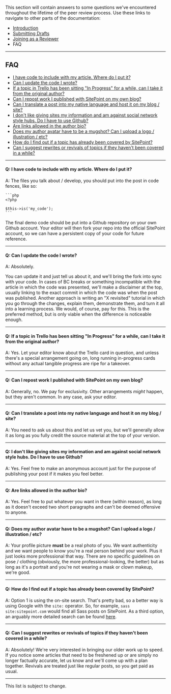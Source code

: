 This section will contain answers to some questions we've encountered throughout the lifetime of the peer review process. Use these links to navigate to other parts of the documentation:

- [Introduction](http://www.sitepoint.com/introduction-to-sitepoints-peer-review/)
- [Submitting Drafts](http://sitepoint.com/submitting-drafts-sitepoints-peer-review)
- [Joining as a Reviewer](http://www.sitepoint.com/becoming-sitepoints-peer-reviewer-how-and-why/)
- FAQ

---

## FAQ

- [I have code to include with my article. Where do I put it?](#q1)
- [Can I update the code I wrote?](#q2)
- [If a topic in Trello has been sitting "In Progress" for a while, can I take it from the original author?](#q3)
- [Can I repost work I published with SitePoint on my own blog?](#q4)
- [Can I translate a post into my native language and host it on my blog / site?](#q5)
- [I don't like giving sites my information and am against social network style hubs. Do I have to use Github?](#q6)
- [Are links allowed in the author bio?](#q7)
- [Does my author avatar have to be a mugshot? Can I upload a logo / illustration / etc?](#q8)
- [How do I find out if a topic has already been covered by SitePoint?](#q9)
- [Can I suggest rewrites or revivals of topics if they haven't been covered in a while?](#q10)

---

#### <a name="q1"></a>Q: I have code to include with my article. Where do I put it?

A: The files you talk about / develop, you should put into the post in code fences, like so:

	```php
	<?php

	$this->is('my_code');
	```

The final demo code should be put into a Github repository on your own Github account. Your editor will then fork your repo into the official SitePoint account, so we can have a persistent copy of your code for future reference.

---

#### <a name="q2"></a>Q: Can I update the code I wrote?

A: Absolutely. 

You can update it and just tell us about it, and we'll bring the fork into sync with your code. In cases of BC breaks or something incompatible with the article in which the code was presented, we'll make a disclaimer at the top, usually linking to the exact commit in which the code was when the post was published. Another approach is writing an "X revisited" tutorial in which you go through the changes, explain them, demonstrate them, and turn it all into a learning process. We would, of course, pay for this. This is the preferred method, but is only viable when the difference is noticeable enough.

---

#### <a name="q3"></a>Q: If a topic in Trello has been sitting "In Progress" for a while, can I take it from the original author?

A: Yes. Let your editor know about the Trello card in question, and unless there's a special arrangement going on, long running in-progress cards without any actual tangible progress are ripe for a takeover.

---

#### <a name="q4"></a>Q: Can I repost work I published with SitePoint on my own blog?

A: Generally, no. We pay for exclusivity. Other arrangements *might* happen, but they aren't common. In any case, ask your editor.

---

#### <a name="q5"></a>Q: Can I translate a post into my native language and host it on my blog / site?

A: You need to ask us about this and let us vet you, but we'll generally allow it as long as you fully credit the source material at the top of your version.

---

#### <a name="q6"></a>Q: I don't like giving sites my information and am against social network style hubs. Do I have to use Github?

A: Yes. Feel free to make an anonymous account just for the purpose of publishing your post if it makes you feel better.

---

#### <a name="q7"></a>Q: Are links allowed in the author bio?

A: Yes. Feel free to put whatever you want in there (within reason), as long as it doesn't exceed two short paragraphs and can't be deemed offensive to anyone.

---

#### <a name="q8"></a>Q: Does my author avatar have to be a mugshot? Can I upload a logo / illustration / etc?

A: Your profile picture **must** be a real photo of you. We want authenticity and we want people to know you're a real person behind your work. Plus it just looks more professional that way. There are no specific guidelines on pose / clothing (obviously, the more professional-looking, the better) but as long as it's a portrait and you're not wearing a mask or clown makeup, we're good.

---

#### <a name="q9"></a>Q: How do I find out if a topic has already been covered by SitePoint?

A: Option 1 is using the on-site search. That's pretty bad, so a better way is using Google with the `site:` operator. So, for example, `sass site:sitepoint.com` would find all Sass posts on SitePoint. As a third option, an arguably more detailed search can be found [here](http://search.sitepoint.tools).

---

#### Q: <a name="q10"></a>Can I suggest rewrites or revivals of topics if they haven't been covered in a while?

A: Absolutely! We're very interested in bringing our older work up to speed. If you notice some articles that need to be freshened up or are simply no longer factually accurate, let us know and we'll come up with a plan together. Revivals are treated just like regular posts, so you get paid as usual.

---

This list is subject to change.
